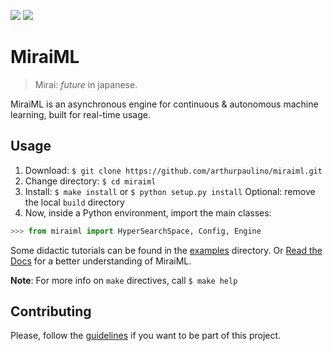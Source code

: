 [![][mit_img]][mit_url]
[![][docs_img]][docs_proj]

# MiraiML

> Mirai: _future_ in japanese.

MiraiML is an asynchronous engine for continuous & autonomous machine learning,
built for real-time usage.

## Usage

1. Download: `$ git clone https://github.com/arthurpaulino/miraiml.git`
2. Change directory: `$ cd miraiml`
3. Install: `$ make install` or `$ python setup.py install`
   Optional: remove the local `build` directory
4. Now, inside a Python environment, import the main classes:

```python
>>> from miraiml import HyperSearchSpace, Config, Engine
```

Some didactic tutorials can be found in the [examples](examples) directory. Or
[Read the Docs][docs_url] for a better understanding of MiraiML.

**Note**: For more info on `make` directives, call `$ make help`

## Contributing

Please, follow the [guidelines](CONTRIBUTING.md) if you want to be part of this
project.

[docs_img]: https://readthedocs.org/projects/miraiml/badge/?version=latest
[docs_proj]: https://readthedocs.org/projects/miraiml/
[docs_url]: https://miraiml.readthedocs.io/en/latest/
[mit_img]: https://img.shields.io/badge/License-MIT-yellow.svg
[mit_url]: https://opensource.org/licenses/MIT
